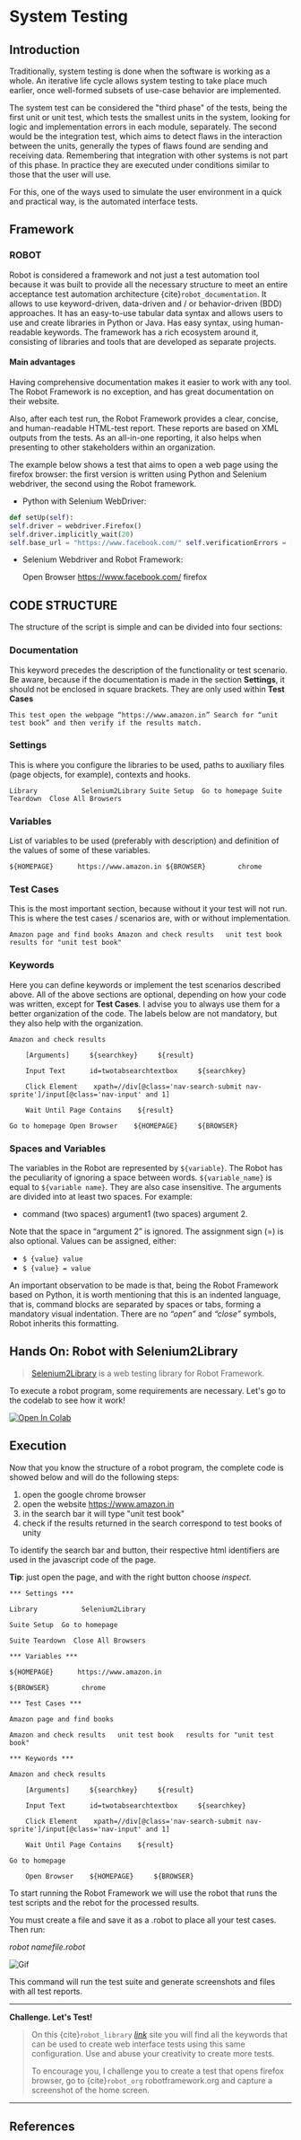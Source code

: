 System Testing
==============

## Introduction

Traditionally, system testing is done when the software is working as a whole. An iterative life cycle allows system testing to take place much earlier, once well-formed subsets of use-case behavior are implemented.

The system test can be considered the "third phase" of the tests, being the first unit or unit test, which tests the smallest units in the system, looking for logic and implementation errors in each module, separately. The second would be the integration test, which aims to detect flaws in the interaction between the units, generally the types of flaws found are sending and receiving data. Remembering that integration with other systems is not part of this phase.
In practice they are executed under conditions similar to those that the user will use.

For this, one of the ways used to simulate the user environment in a quick and practical way, is the automated interface tests.

## Framework

### ROBOT

Robot is considered a framework and not just a test automation tool because it was built to provide all the necessary structure to meet an entire acceptance test automation architecture {cite}`robot_documentation`. It allows to use keyword-driven, data-driven and / or behavior-driven (BDD) approaches. It has an easy-to-use tabular data syntax and allows users to use and create libraries in Python or Java. Has easy syntax, using human-readable keywords. The framework has a rich ecosystem around it, consisting of libraries and tools that are developed as separate projects.

#### Main advantages

Having comprehensive documentation makes it easier to work with any tool. The Robot Framework is no exception, and has great documentation on their website.

Also, after each test run, the Robot Framework provides a clear, concise, and human-readable HTML-test report. These reports are based on XML outputs from the tests. As an all-in-one reporting, it also helps when presenting to other stakeholders within an organization.

The example below shows a test that aims to open a web page using the firefox browser: the first version is written using Python and Selenium webdriver, the second using the Robot framework.

 * Python with Selenium WebDriver:
 ```python
def setUp(self):
self.driver = webdriver.Firefox() 
self.driver.implicitly_wait(20)
self.base_url = "https://www.facebook.com/" self.verificationErrors = [] self.accept_next_alert = True Keyword
```
 
 * Selenium Webdriver and Robot Framework:
 
    Open Browser https://www.facebook.com/         firefox


## CODE STRUCTURE

The structure of the script is simple and can be divided into four sections:

### Documentation
This keyword precedes the description of the functionality or test scenario. Be aware, because if the documentation is made in the section **Settings**, it should not be enclosed in square brackets. They are only used within **Test Cases**

`This test open the webpage “https://www.amazon.in”
Search for “unit test book” and then verify if the results match.`

### Settings
This is where you configure the libraries to be used, paths to auxiliary files (page objects, for example), contexts and hooks.

`Library           Selenium2Library
Suite Setup  Go to homepage
Suite Teardown  Close All Browsers`

### Variables
List of variables to be used (preferably with description) and definition of the values of some of these variables.

`${HOMEPAGE}      https://www.amazon.in
${BROWSER}        chrome`

### Test Cases
This is the most important section, because without it your test will not run. This is where the test cases / scenarios are, with or without implementation.

`Amazon page and find books
    Amazon and check results   unit test book   results for "unit test book"`

### Keywords

Here you can define keywords or implement the test scenarios described above. All of the above sections are optional, depending on how your code was written, except for **Test Cases**. I advise you to always use them for a better organization of the code. 
The labels below are not mandatory, but they also help with the organization.

`Amazon and check results`

`    [Arguments]     ${searchkey}     ${result}`

`    Input Text      id=twotabsearchtextbox     ${searchkey}`

`    Click Element    xpath=//div[@class='nav-search-submit nav-sprite']/input[@class='nav-input' and 1]`

`    Wait Until Page Contains    ${result}`
 
`Go to homepage
    Open Browser    ${HOMEPAGE}     ${BROWSER}`
    
### Spaces and Variables
The variables in the Robot are represented by `${variable}`. The Robot has the peculiarity of ignoring a space between words. 
`${variable_name}` is equal to `${variable name}`. They are also case insensitive. The arguments are divided into at least two spaces. For example:

* command (two spaces) argument1 (two spaces) argument 2.

Note that the space in “argument 2” is ignored. The assignment sign (=) is also optional. Values can be assigned, either:
* `$ {value} value`
* `$ {value} = value`

An important observation to be made is that, being the Robot Framework based on Python, it is worth mentioning that this is an indented language, that is, command blocks are separated by spaces or tabs, forming a mandatory visual indentation. There are no *“open”* and *“close”* symbols, Robot inherits this formatting.


## Hands On: Robot with Selenium2Library
 
> [Selenium2Library](https://robotframework.org/Selenium2Library/Selenium2Library.html) is a web testing library for Robot Framework.

To execute a robot program, some requirements are necessary. Let's go to the codelab to see how it work!

<a 
href="https://colab.research.google.com/github/damorimRG/practical_testing_book/blob/master/testgranularity/robot.ipynb" target="_blank"> 
    <img alt="Open In Colab" src="https://colab.research.google.com/assets/colab-badge.svg"></a>
    
## Execution  

Now that you know the structure of a robot program, the complete code is showed below and will do the following steps:
1. open the google chrome browser
2. open the website https://www.amazon.in 
3. in the search bar it will type "unit test book"
4. check if the results returned in the search correspond to test books of unity

To identify the search bar and button, their respective html identifiers are used in the javascript code of the page.

**Tip**: just open the page, and with the right button choose *inspect*.

` *** Settings *** `

`Library           Selenium2Library`

`Suite Setup  Go to homepage`

`Suite Teardown  Close All Browsers`


`*** Variables ***`

`${HOMEPAGE}      https://www.amazon.in`

`${BROWSER}        chrome`

 
`*** Test Cases ***`

`Amazon page and find books`

`Amazon and check results   unit test book   results for "unit test book"`

 
`*** Keywords ***`

`Amazon and check results`

`    [Arguments]     ${searchkey}     ${result}`

`    Input Text      id=twotabsearchtextbox     ${searchkey}`

`    Click Element    xpath=//div[@class='nav-search-submit nav-sprite']/input[@class='nav-input' and 1]`

`    Wait Until Page Contains    ${result}`
 
`Go to homepage`

`    Open Browser    ${HOMEPAGE}     ${BROWSER}`

To start running the Robot Framework we will use the robot that runs the test scripts and the rebot for the processed results.

You must create a file and save it as a .robot to place all your test cases. Then run:

*robot namefile.robot*

![Gif](../assets/robot.gif)

This command will run the test suite and generate screenshots and files with all test reports.

---
**Challenge. Let's Test!**
> On this {cite}`robot_library` [*link*](http://robotframework.org/SeleniumLibrary/SeleniumLibrary.html#Click%20Link) site you will find all the keywords that can be used to create web interface tests using this same configuration.
> Use and abuse your creativity to create more tests.
>
>To encourage you, I challenge you to create a test that opens firefox browser, go to {cite}`robot_org` robotframework.org and capture a screenshot of the home screen.
---

## References
```{bibliography} ../references.bib
```